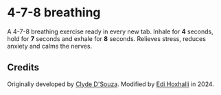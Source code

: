 # 4-7-8 breathing
A 4-7-8 breathing exercise ready in every new tab. Inhale for **4** seconds, hold for **7** seconds and exhale for **8** seconds. Relieves stress, reduces anxiety and calms the nerves.

## Credits
Originally developed by [Clyde D'Souza](https://clydedsouza.net/). Modified by [Edi Hoxhalli](https://github.com/ehoxorg) in 2024.
